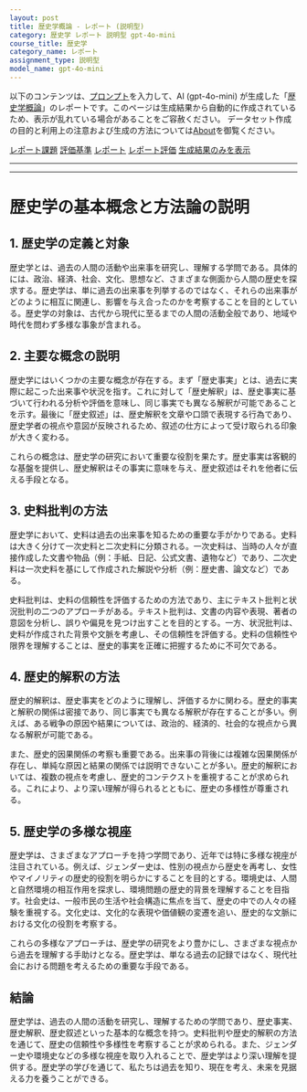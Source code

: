 ```yaml
---
layout: post
title: 歴史学概論 - レポート (説明型)
category: 歴史学 レポート 説明型 gpt-4o-mini
course_title: 歴史学
category_name: レポート
assignment_type: 説明型
model_name: gpt-4o-mini
---
```


以下のコンテンツは、[プロンプト](http://127.0.0.1:8000/generated/歴史学/gpt-4o-mini/prompt_レポート-説明型.md)を入力して、AI (gpt-4o-mini) が生成した「[歴史学概論](/contents/歴史学/)」のレポートです。このページは生成結果から自動的に作成されているため、表示が乱れている場合があることをご容赦ください。
データセット作成の目的と利用上の注意および生成の方法については[About](/About)を御覧ください。

[レポート課題](../レポート課題-説明型)
[評価基準](../評価基準-説明型)
[レポート](../レポート-説明型)
[レポート評価](../レポート評価-説明型)
[生成結果のみを表示](http://127.0.0.1:8000/generated/歴史学/gpt-4o-mini/レポート-説明型.md)
  

***
***
  
# 歴史学の基本概念と方法論の説明

## 1. 歴史学の定義と対象

歴史学とは、過去の人間の活動や出来事を研究し、理解する学問である。具体的には、政治、経済、社会、文化、思想など、さまざまな側面から人間の歴史を探求する。歴史学は、単に過去の出来事を列挙するのではなく、それらの出来事がどのように相互に関連し、影響を与え合ったのかを考察することを目的としている。歴史学の対象は、古代から現代に至るまでの人間の活動全般であり、地域や時代を問わず多様な事象が含まれる。

## 2. 主要な概念の説明

歴史学にはいくつかの主要な概念が存在する。まず「歴史事実」とは、過去に実際に起こった出来事や状況を指す。これに対して「歴史解釈」は、歴史事実に基づいて行われる分析や評価を意味し、同じ事実でも異なる解釈が可能であることを示す。最後に「歴史叙述」は、歴史解釈を文章や口頭で表現する行為であり、歴史学者の視点や意図が反映されるため、叙述の仕方によって受け取られる印象が大きく変わる。

これらの概念は、歴史学の研究において重要な役割を果たす。歴史事実は客観的な基盤を提供し、歴史解釈はその事実に意味を与え、歴史叙述はそれを他者に伝える手段となる。

## 3. 史料批判の方法

歴史学において、史料は過去の出来事を知るための重要な手がかりである。史料は大きく分けて一次史料と二次史料に分類される。一次史料は、当時の人々が直接作成した文書や物品（例：手紙、日記、公式文書、遺物など）であり、二次史料は一次史料を基にして作成された解説や分析（例：歴史書、論文など）である。

史料批判は、史料の信頼性を評価するための方法であり、主にテキスト批判と状況批判の二つのアプローチがある。テキスト批判は、文書の内容や表現、著者の意図を分析し、誤りや偏見を見つけ出すことを目的とする。一方、状況批判は、史料が作成された背景や文脈を考慮し、その信頼性を評価する。史料の信頼性や限界を理解することは、歴史的事実を正確に把握するために不可欠である。

## 4. 歴史的解釈の方法

歴史的解釈は、歴史事実をどのように理解し、評価するかに関わる。歴史的事実と解釈の関係は密接であり、同じ事実でも異なる解釈が存在することが多い。例えば、ある戦争の原因や結果については、政治的、経済的、社会的な視点から異なる解釈が可能である。

また、歴史的因果関係の考察も重要である。出来事の背後には複雑な因果関係が存在し、単純な原因と結果の関係では説明できないことが多い。歴史的解釈においては、複数の視点を考慮し、歴史的コンテクストを重視することが求められる。これにより、より深い理解が得られるとともに、歴史の多様性が尊重される。

## 5. 歴史学の多様な視座

歴史学は、さまざまなアプローチを持つ学問であり、近年では特に多様な視座が注目されている。例えば、ジェンダー史は、性別の視点から歴史を再考し、女性やマイノリティの歴史的役割を明らかにすることを目的とする。環境史は、人間と自然環境の相互作用を探求し、環境問題の歴史的背景を理解することを目指す。社会史は、一般市民の生活や社会構造に焦点を当て、歴史の中での人々の経験を重視する。文化史は、文化的な表現や価値観の変遷を追い、歴史的な文脈における文化の役割を考察する。

これらの多様なアプローチは、歴史学の研究をより豊かにし、さまざまな視点から過去を理解する手助けとなる。歴史学は、単なる過去の記録ではなく、現代社会における問題を考えるための重要な手段である。

## 結論

歴史学は、過去の人間の活動を研究し、理解するための学問であり、歴史事実、歴史解釈、歴史叙述といった基本的な概念を持つ。史料批判や歴史的解釈の方法を通じて、歴史の信頼性や多様性を考察することが求められる。また、ジェンダー史や環境史などの多様な視座を取り入れることで、歴史学はより深い理解を提供する。歴史学の学びを通じて、私たちは過去を知り、現在を考え、未来を見据える力を養うことができる。
